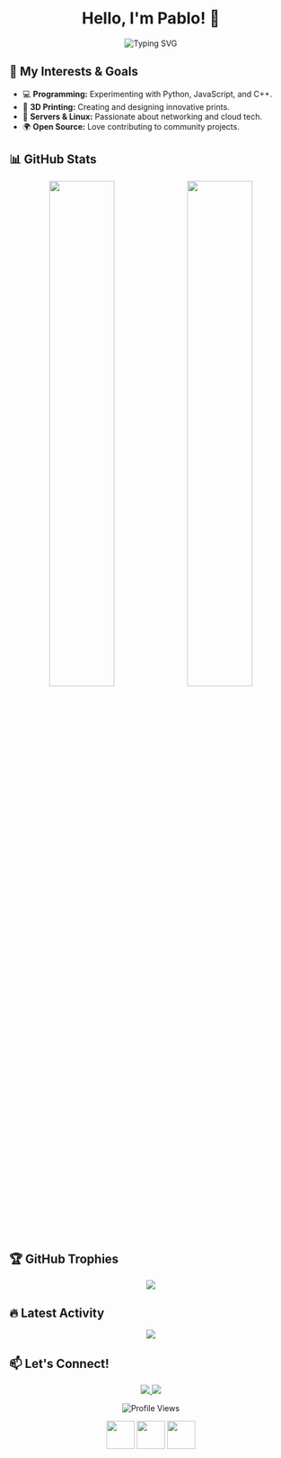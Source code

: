 <!-- GitHub Profile with Animations -->
<h1 align="center">Hello, I'm Pablo! 👋</h1>

<p align="center">
  <img src="https://readme-typing-svg.herokuapp.com?font=Fira+Code&pause=1000&color=F7C92D&width=435&lines=17-year-old+Tech+Enthusiast;3D+Printing+%7C+Linux+%7C+Programming;Lover+of+Open+Source+%26+Cybersecurity" alt="Typing SVG" />
</p>

## 🚀 My Interests & Goals

<ul>
  <li>💻 <b>Programming:</b> Experimenting with Python, JavaScript, and C++.</li>
  <li>🎨 <b>3D Printing:</b> Creating and designing innovative prints.</li>
  <li>📡 <b>Servers & Linux:</b> Passionate about networking and cloud tech.</li>
  <li>🌍 <b>Open Source:</b> Love contributing to community projects.</li>
</ul>

## 📊 GitHub Stats
<p align="center">
  <img src="https://github-readme-stats.vercel.app/api?username=T4skor&show_icons=true&theme=radical" width="48%">
  <img src="(https://github-readme-stats.vercel.app/api/top-langs/?username=T4skor&layout=compact&theme=radical)" width="48%">
</p>

## 🏆 GitHub Trophies
<p align="center">
  <img src="https://github-profile-trophy.vercel.app/?username=T4skor&theme=radical">
</p>

## 🔥 Latest Activity
<p align="center">
  <img src="https://github-readme-activity-graph.vercel.app/graph?username=T4skor&theme=react-dark">
</p>

## 📫 Let's Connect!
<p align="center">
  <a href="https://instagram.com/3d_t4skor">
    <img src="https://img.shields.io/badge/Instagram-E4405F?style=for-the-badge&logo=instagram&logoColor=white">
  </a>
  <a href="https://discord.com/users/838402580781858856">
    <img src="https://img.shields.io/badge/Discord-5865F2?style=for-the-badge&logo=discord&logoColor=white">
  </a>
</p>

<p align="center">
  <img src="https://komarev.com/ghpvc/?username=T4skor&color=yellow" alt="Profile Views">
</p>

<!-- Animated Icons -->
<p align="center">
  <img src="https://media.giphy.com/media/QTfX9Ejfra3ZmNxh6B/giphy.gif" width="50">
  <img src="https://media.giphy.com/media/KzJkzjggfGN5Py6nkT/giphy.gif" width="50">
  <img src="https://media.giphy.com/media/Y3YrKQ1GZ2pYY6AoBu/giphy.gif" width="50">
</p>
